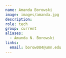 ```yaml
---
name: Amanda Borowski
image: images/amanda.jpg
description:
role: tech
group: current
aliases:
  - Amanda N. Borowski
links:
  email: borow084@umn.edu
---
```


